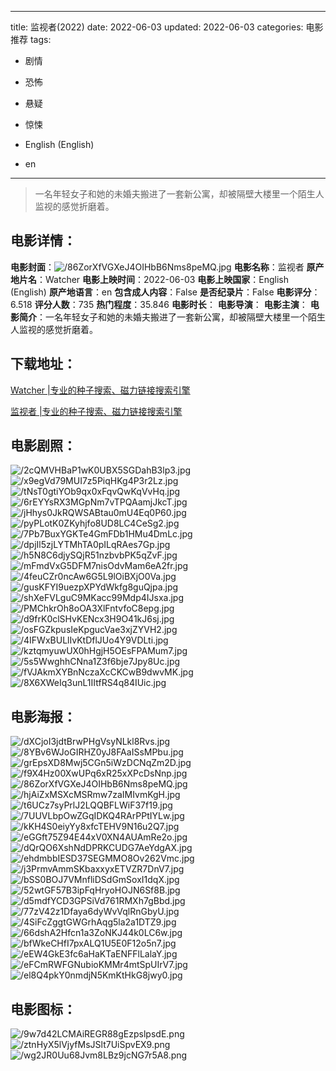 
---
title: 监视者(2022)
date: 2022-06-03
updated: 2022-06-03
categories: 电影推荐
tags:
- 剧情
- 恐怖
- 悬疑
- 惊悚

- English (English)
- en
---


> 一名年轻女子和她的未婚夫搬进了一套新公寓，却被隔壁大楼里一个陌生人监视的感觉折磨着。

## **电影详情**：

**电影封面**：<img src="https://image.tmdb.org/t/p/w200/86ZorXfVGXeJ4OIHbB6Nms8peMQ.jpg" alt="/86ZorXfVGXeJ4OIHbB6Nms8peMQ.jpg" title="/86ZorXfVGXeJ4OIHbB6Nms8peMQ.jpg">
**电影名称**：监视者
**原产地片名**：Watcher
**电影上映时间**：2022-06-03
**电影上映国家**：English (English)
**原产地语言**：en
**包含成人内容**：False
**是否纪录片**：False
**电影评分**：6.518
**评分人数**：735
**热门程度**：35.846
**电影时长**：
**电影导演**：
**电影主演**：
**电影简介**：一名年轻女子和她的未婚夫搬进了一套新公寓，却被隔壁大楼里一个陌生人监视的感觉折磨着。

## **下载地址**：
[Watcher |专业的种子搜索、磁力链接搜索引擎](https://movie.amd794.com:2083/?search=Watcher&ordering=&mode=match_phrase&page_size=10&page=1)

[监视者 |专业的种子搜索、磁力链接搜索引擎](https://movie.amd794.com:2083/?search=%E7%9B%91%E8%A7%86%E8%80%85&ordering=&mode=match_phrase&page_size=10&page=1)
 

## **电影剧照**：
<img src="https://image.tmdb.org/t/p/original/2cQMVHBaP1wK0UBX5SGDahB3lp3.jpg" alt="/2cQMVHBaP1wK0UBX5SGDahB3lp3.jpg" title="/2cQMVHBaP1wK0UBX5SGDahB3lp3.jpg"><img src="https://image.tmdb.org/t/p/original/x9egVd79MUI7z5PiqHKg4P3r2Lz.jpg" alt="/x9egVd79MUI7z5PiqHKg4P3r2Lz.jpg" title="/x9egVd79MUI7z5PiqHKg4P3r2Lz.jpg"><img src="https://image.tmdb.org/t/p/original/tNsT0gtiYOb9qx0xFqvQwKqVvHq.jpg" alt="/tNsT0gtiYOb9qx0xFqvQwKqVvHq.jpg" title="/tNsT0gtiYOb9qx0xFqvQwKqVvHq.jpg"><img src="https://image.tmdb.org/t/p/original/6rEYYsRX3MGpNm7vTPQAamjJkcT.jpg" alt="/6rEYYsRX3MGpNm7vTPQAamjJkcT.jpg" title="/6rEYYsRX3MGpNm7vTPQAamjJkcT.jpg"><img src="https://image.tmdb.org/t/p/original/jHhys0JkRQWSABtau0mU4Eq0P60.jpg" alt="/jHhys0JkRQWSABtau0mU4Eq0P60.jpg" title="/jHhys0JkRQWSABtau0mU4Eq0P60.jpg"><img src="https://image.tmdb.org/t/p/original/pyPLotK0ZKyhjfo8UD8LC4CeSg2.jpg" alt="/pyPLotK0ZKyhjfo8UD8LC4CeSg2.jpg" title="/pyPLotK0ZKyhjfo8UD8LC4CeSg2.jpg"><img src="https://image.tmdb.org/t/p/original/7Pb7BuxYGKTe4GmFDb1HMu4DmLc.jpg" alt="/7Pb7BuxYGKTe4GmFDb1HMu4DmLc.jpg" title="/7Pb7BuxYGKTe4GmFDb1HMu4DmLc.jpg"><img src="https://image.tmdb.org/t/p/original/dpjIl5zjLYTMhTA0pILqRAes7Gp.jpg" alt="/dpjIl5zjLYTMhTA0pILqRAes7Gp.jpg" title="/dpjIl5zjLYTMhTA0pILqRAes7Gp.jpg"><img src="https://image.tmdb.org/t/p/original/h5N8C6djySQjR51nzbvbPK5qZvF.jpg" alt="/h5N8C6djySQjR51nzbvbPK5qZvF.jpg" title="/h5N8C6djySQjR51nzbvbPK5qZvF.jpg"><img src="https://image.tmdb.org/t/p/original/mFmdVxG5DFM7nisOdvMam6eA2fr.jpg" alt="/mFmdVxG5DFM7nisOdvMam6eA2fr.jpg" title="/mFmdVxG5DFM7nisOdvMam6eA2fr.jpg"><img src="https://image.tmdb.org/t/p/original/4feuCZr0ncAw6G5L9lOiBXjO0Va.jpg" alt="/4feuCZr0ncAw6G5L9lOiBXjO0Va.jpg" title="/4feuCZr0ncAw6G5L9lOiBXjO0Va.jpg"><img src="https://image.tmdb.org/t/p/original/gusKFYI9uezpXPYdWkfg8guQjpa.jpg" alt="/gusKFYI9uezpXPYdWkfg8guQjpa.jpg" title="/gusKFYI9uezpXPYdWkfg8guQjpa.jpg"><img src="https://image.tmdb.org/t/p/original/shXeFVLguC9MKacc99Mdp4IJsxa.jpg" alt="/shXeFVLguC9MKacc99Mdp4IJsxa.jpg" title="/shXeFVLguC9MKacc99Mdp4IJsxa.jpg"><img src="https://image.tmdb.org/t/p/original/PMChkrOh8oOA3XlFntvfoC8epg.jpg" alt="/PMChkrOh8oOA3XlFntvfoC8epg.jpg" title="/PMChkrOh8oOA3XlFntvfoC8epg.jpg"><img src="https://image.tmdb.org/t/p/original/d9frK0clSHvKENcx3H9O41kJ6sj.jpg" alt="/d9frK0clSHvKENcx3H9O41kJ6sj.jpg" title="/d9frK0clSHvKENcx3H9O41kJ6sj.jpg"><img src="https://image.tmdb.org/t/p/original/osFGZkpusIeKpgucVae3xjZYVH2.jpg" alt="/osFGZkpusIeKpgucVae3xjZYVH2.jpg" title="/osFGZkpusIeKpgucVae3xjZYVH2.jpg"><img src="https://image.tmdb.org/t/p/original/4IFWxBULlIvKtDflJUo4Y9VDLti.jpg" alt="/4IFWxBULlIvKtDflJUo4Y9VDLti.jpg" title="/4IFWxBULlIvKtDflJUo4Y9VDLti.jpg"><img src="https://image.tmdb.org/t/p/original/kztqmyuwUX0hHgjH5OEsFPAMum7.jpg" alt="/kztqmyuwUX0hHgjH5OEsFPAMum7.jpg" title="/kztqmyuwUX0hHgjH5OEsFPAMum7.jpg"><img src="https://image.tmdb.org/t/p/original/5s5WwghhCNna1Z3f6bje7Jpy8Uc.jpg" alt="/5s5WwghhCNna1Z3f6bje7Jpy8Uc.jpg" title="/5s5WwghhCNna1Z3f6bje7Jpy8Uc.jpg"><img src="https://image.tmdb.org/t/p/original/fVJAkmXYBnNczaXcCKCwB9dwvMK.jpg" alt="/fVJAkmXYBnNczaXcCKCwB9dwvMK.jpg" title="/fVJAkmXYBnNczaXcCKCwB9dwvMK.jpg"><img src="https://image.tmdb.org/t/p/original/8X6XWeIq3unL1IItfRS4q84IUic.jpg" alt="/8X6XWeIq3unL1IItfRS4q84IUic.jpg" title="/8X6XWeIq3unL1IItfRS4q84IUic.jpg">

## **电影海报**：
<img src="https://image.tmdb.org/t/p/original/dXCjoI3jdtBrwPHgVsyNLkl8Rvs.jpg" alt="/dXCjoI3jdtBrwPHgVsyNLkl8Rvs.jpg" title="/dXCjoI3jdtBrwPHgVsyNLkl8Rvs.jpg"><img src="https://image.tmdb.org/t/p/original/8YBv6WJoGIRHZ0yJ8FAaISsMPbu.jpg" alt="/8YBv6WJoGIRHZ0yJ8FAaISsMPbu.jpg" title="/8YBv6WJoGIRHZ0yJ8FAaISsMPbu.jpg"><img src="https://image.tmdb.org/t/p/original/grEpsXD8Mwj5CGn5iWzDCNqZm2D.jpg" alt="/grEpsXD8Mwj5CGn5iWzDCNqZm2D.jpg" title="/grEpsXD8Mwj5CGn5iWzDCNqZm2D.jpg"><img src="https://image.tmdb.org/t/p/original/f9X4Hz00XwUPq6xR25xXPcDsNnp.jpg" alt="/f9X4Hz00XwUPq6xR25xXPcDsNnp.jpg" title="/f9X4Hz00XwUPq6xR25xXPcDsNnp.jpg"><img src="https://image.tmdb.org/t/p/original/86ZorXfVGXeJ4OIHbB6Nms8peMQ.jpg" alt="/86ZorXfVGXeJ4OIHbB6Nms8peMQ.jpg" title="/86ZorXfVGXeJ4OIHbB6Nms8peMQ.jpg"><img src="https://image.tmdb.org/t/p/original/hjAiZxMSXcMSRmw7zaIMIvmKgH.jpg" alt="/hjAiZxMSXcMSRmw7zaIMIvmKgH.jpg" title="/hjAiZxMSXcMSRmw7zaIMIvmKgH.jpg"><img src="https://image.tmdb.org/t/p/original/t6UCz7syPrlJ2LQQBFLWiF37f19.jpg" alt="/t6UCz7syPrlJ2LQQBFLWiF37f19.jpg" title="/t6UCz7syPrlJ2LQQBFLWiF37f19.jpg"><img src="https://image.tmdb.org/t/p/original/7UUVLbpOwZGqIDKQ4RArPPtIYLw.jpg" alt="/7UUVLbpOwZGqIDKQ4RArPPtIYLw.jpg" title="/7UUVLbpOwZGqIDKQ4RArPPtIYLw.jpg"><img src="https://image.tmdb.org/t/p/original/kKH4S0eiyYy8xfcTEHV9N16u2Q7.jpg" alt="/kKH4S0eiyYy8xfcTEHV9N16u2Q7.jpg" title="/kKH4S0eiyYy8xfcTEHV9N16u2Q7.jpg"><img src="https://image.tmdb.org/t/p/original/eGGft75Z94E44xV0XN4AUAmRe2o.jpg" alt="/eGGft75Z94E44xV0XN4AUAmRe2o.jpg" title="/eGGft75Z94E44xV0XN4AUAmRe2o.jpg"><img src="https://image.tmdb.org/t/p/original/dQrQO6XshNdDPRKCUDG7AeYdgAX.jpg" alt="/dQrQO6XshNdDPRKCUDG7AeYdgAX.jpg" title="/dQrQO6XshNdDPRKCUDG7AeYdgAX.jpg"><img src="https://image.tmdb.org/t/p/original/ehdmbbIESD37SEGMMO8Ov262Vmc.jpg" alt="/ehdmbbIESD37SEGMMO8Ov262Vmc.jpg" title="/ehdmbbIESD37SEGMMO8Ov262Vmc.jpg"><img src="https://image.tmdb.org/t/p/original/j3PrmvAmmSKbaxxyxETVZR7DnV7.jpg" alt="/j3PrmvAmmSKbaxxyxETVZR7DnV7.jpg" title="/j3PrmvAmmSKbaxxyxETVZR7DnV7.jpg"><img src="https://image.tmdb.org/t/p/original/bSS0BOJ7VMnfliDSdGmSoxI1dqX.jpg" alt="/bSS0BOJ7VMnfliDSdGmSoxI1dqX.jpg" title="/bSS0BOJ7VMnfliDSdGmSoxI1dqX.jpg"><img src="https://image.tmdb.org/t/p/original/52wtGF57B3ipFqHryoHOJN6Sf8B.jpg" alt="/52wtGF57B3ipFqHryoHOJN6Sf8B.jpg" title="/52wtGF57B3ipFqHryoHOJN6Sf8B.jpg"><img src="https://image.tmdb.org/t/p/original/d5mdfYCD3GPSiVd761RMXh7gBbd.jpg" alt="/d5mdfYCD3GPSiVd761RMXh7gBbd.jpg" title="/d5mdfYCD3GPSiVd761RMXh7gBbd.jpg"><img src="https://image.tmdb.org/t/p/original/77zV42z1Dfaya6dyWvVqlRnGbyU.jpg" alt="/77zV42z1Dfaya6dyWvVqlRnGbyU.jpg" title="/77zV42z1Dfaya6dyWvVqlRnGbyU.jpg"><img src="https://image.tmdb.org/t/p/original/4SiFcZggtGWGrhAqg5la2a1DTZ9.jpg" alt="/4SiFcZggtGWGrhAqg5la2a1DTZ9.jpg" title="/4SiFcZggtGWGrhAqg5la2a1DTZ9.jpg"><img src="https://image.tmdb.org/t/p/original/66dshA2Hfcn1a3ZoNKJ44k0LC6w.jpg" alt="/66dshA2Hfcn1a3ZoNKJ44k0LC6w.jpg" title="/66dshA2Hfcn1a3ZoNKJ44k0LC6w.jpg"><img src="https://image.tmdb.org/t/p/original/bfWkeCHfI7pxALQ1U5E0F12o5n7.jpg" alt="/bfWkeCHfI7pxALQ1U5E0F12o5n7.jpg" title="/bfWkeCHfI7pxALQ1U5E0F12o5n7.jpg"><img src="https://image.tmdb.org/t/p/original/eEW4GkE3fc6aHaKTaENFFlLalaY.jpg" alt="/eEW4GkE3fc6aHaKTaENFFlLalaY.jpg" title="/eEW4GkE3fc6aHaKTaENFFlLalaY.jpg"><img src="https://image.tmdb.org/t/p/original/eFCmRWFGNubioKMMr4mtSpUIrV7.jpg" alt="/eFCmRWFGNubioKMMr4mtSpUIrV7.jpg" title="/eFCmRWFGNubioKMMr4mtSpUIrV7.jpg"><img src="https://image.tmdb.org/t/p/original/el8Q4pkY0nmdjN5KmKtHkG8jwy0.jpg" alt="/el8Q4pkY0nmdjN5KmKtHkG8jwy0.jpg" title="/el8Q4pkY0nmdjN5KmKtHkG8jwy0.jpg">

## **电影图标**：
<img src="https://image.tmdb.org/t/p/original/9w7d42LCMAiREGR88gEzpslpsdE.png" alt="/9w7d42LCMAiREGR88gEzpslpsdE.png" title="/9w7d42LCMAiREGR88gEzpslpsdE.png"><img src="https://image.tmdb.org/t/p/original/ztnHyX5lVjyfMsJSlt7UiSpvEX9.png" alt="/ztnHyX5lVjyfMsJSlt7UiSpvEX9.png" title="/ztnHyX5lVjyfMsJSlt7UiSpvEX9.png"><img src="https://image.tmdb.org/t/p/original/wg2JR0Uu68Jvm8LBz9jcNG7r5A8.png" alt="/wg2JR0Uu68Jvm8LBz9jcNG7r5A8.png" title="/wg2JR0Uu68Jvm8LBz9jcNG7r5A8.png">
